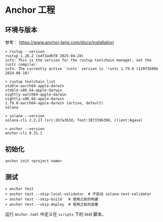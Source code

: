 # Anchor 工程

## 环境与版本

参考： https://www.anchor-lang.com/docs/installation

```
> rustup --version
rustup 1.28.2 (e4f3ad6f8 2025-04-28)
info: This is the version for the rustup toolchain manager, not the rustc compiler.
info: The currently active `rustc` version is `rustc 1.79.0 (129f3b996 2024-06-10)`

> rustup toolchain list
stable-aarch64-apple-darwin
stable-x86_64-apple-darwin
nightly-aarch64-apple-darwin
nightly-x86_64-apple-darwin
1.79.0-aarch64-apple-darwin (active, default)
solana

> solana --version
solana-cli 2.2.17 (src:2b7a363d; feat:3073396398, client:Agave)

> anchor --version
anchor-cli 0.31.1

```

## 初始化

```
anchor init <project name>
```

## 测试

```
> anchor test
> anchor test --skip-local-validator  # 不启动 solana-test-validator
> anchor test --skip-build   # 使用之前的构建
> anchor test --skip-deploy  # 使用之前的部署
```

运行 `Anchor.toml` 中定义在 `scripts` 下的 test 脚本。


